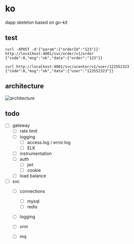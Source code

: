 # ko

dapp skeleton based on go-kit

## test

```
curl -XPOST -d'{"param":{"orderId":"123"}}' http://localhost:4001/svc/order/v1/order
{"code":0,"msg":"ok","data":{"order":"123"}}

curl http://localhost:4001/svc/ucenter/v1/user/122552323
{"code":0,"msg":"ok","data":{"user":"122552323"}}
```

## architecture


![architecture](https://ws3.sinaimg.cn/large/006tNc79gy1fqwe7f2kn6j31kw0v1dli.jpg)

## todo

- [ ] gateway
    - [ ] rate limit
    - [ ] logging
        - [ ] access.log / error.log
        - [ ] ELK
    - [ ] instrumentation
    - [ ] auth
        - [ ] jwt
        - [ ] cookie
    - [ ] load balance
- [ ] svc 
    - [ ] connections
        - [ ] mysql
        - [ ] redis
    - [ ] logging
    - [ ] orm
    - [ ] mq
   